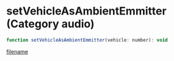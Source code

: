 # setVehicleAsAmbientEmmitter (Category audio)

```js
function setVehicleAsAmbientEmmitter(vehicle: number): void
```

[filename](setVehicleAsAmbientEmmitter_m.md ':include')